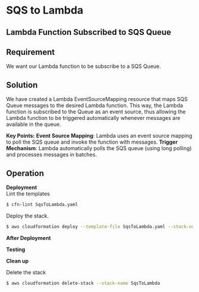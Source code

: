 # SQS to Lambda

## Lambda Function Subscribed to SQS Queue

## Requirement

We want our Lambda function to be subscribe to a SQS Queue.

## Solution

We have created a Lambda EventSourceMapping resource that maps SQS Queue messages to the desired Lambda function. This way, the Lambda function is subscribed to the Queue as an event source, thus allowing the Lambda function to be triggered automatically whenever messages are available in the queue.

**Key Points:**
**Event Source Mapping**: Lambda uses an event source mapping to poll the SQS queue and invoke the function with messages.
**Trigger Mechanism**: Lambda automatically polls the SQS queue (using long polling) and processes messages in batches.

## Operation

**Deployment**  
Lint the templates

```bash
$ cfn-lint SqsToLambda.yaml

```

Deploy the stack.

```bash
$ aws cloudformation deploy --template-file SqsToLambda.yaml --stack-name SqsToLambda --capabilities CAPABILITY_NAMED_IAM
```

**After Deployment**

**Testing**

**Clean up**

Delete the stack

```bash
$ aws cloudformation delete-stack --stack-name SqsToLambda
```
